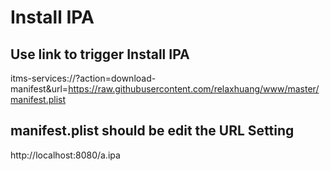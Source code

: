 # Install IPA
## Use link to trigger Install IPA
itms-services://?action=download-manifest&url=https://raw.githubusercontent.com/relaxhuang/www/master/manifest.plist

## manifest.plist should be edit the URL Setting
http://localhost:8080/a.ipa

